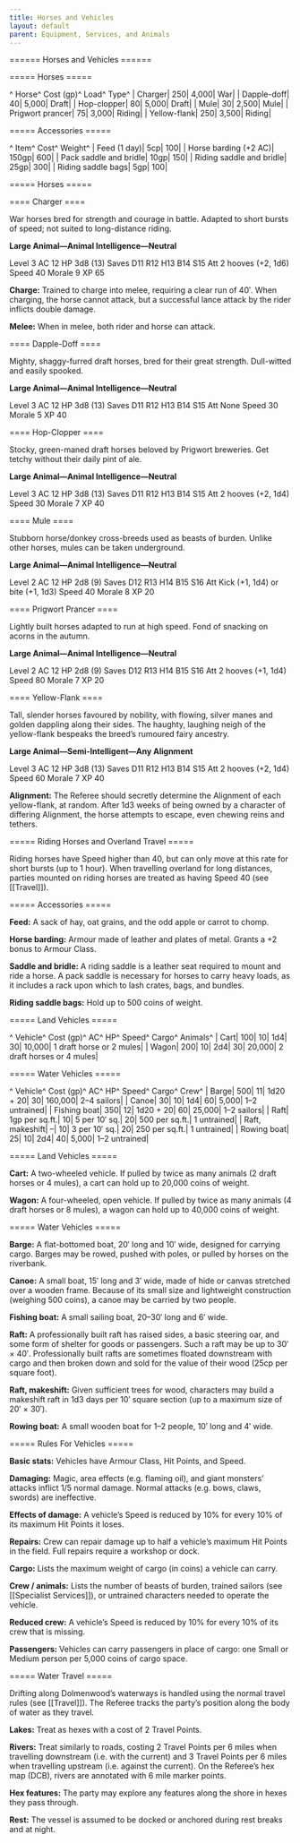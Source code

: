 ```yaml
---
title: Horses and Vehicles
layout: default
parent: Equipment, Services, and Animals
---
```


====== Horses and Vehicles ======

===== Horses =====

^ Horse^ Cost (gp)^ Load^ Type^
| Charger| 250| 4,000| War|
| Dapple-doff| 40| 5,000| Draft|
| Hop-clopper| 80| 5,000| Draft|
| Mule| 30| 2,500| Mule|
| Prigwort prancer| 75| 3,000| Riding|
| Yellow-flank| 250| 3,500| Riding|

===== Accessories =====

^ Item^ Cost^ Weight^
| Feed (1 day)| 5cp| 100|
| Horse barding (+2 AC)| 150gp| 600|
| Pack saddle and bridle| 10gp| 150|
| Riding saddle and bridle| 25gp| 300|
| Riding saddle bags| 5gp| 100|

===== Horses =====

==== Charger ====

War horses bred for strength and courage in battle. Adapted to short bursts of speed; not suited to long-distance riding.

**Large Animal—Animal Intelligence—Neutral**

Level 3 AC 12 HP 3d8 (13) Saves D11 R12 H13 B14 S15 Att 2 hooves (+2, 1d6) Speed 40 Morale 9 XP 65

**Charge:** Trained to charge into melee, requiring a clear run of 40′. When charging, the horse cannot attack, but a successful lance attack by the rider inflicts double damage.

**Melee:** When in melee, both rider and horse can attack.

==== Dapple-Doff ====

Mighty, shaggy-furred draft horses, bred for their great strength. Dull-witted and easily spooked.

**Large Animal—Animal Intelligence—Neutral**

Level 3 AC 12 HP 3d8 (13) Saves D11 R12 H13 B14 S15 Att None Speed 30 Morale 5 XP 40

==== Hop-Clopper ====

Stocky, green-maned draft horses beloved by Prigwort breweries. Get tetchy without their daily pint of ale.

**Large Animal—Animal Intelligence—Neutral**

Level 3 AC 12 HP 3d8 (13) Saves D11 R12 H13 B14 S15 Att 2 hooves (+2, 1d4) Speed 30 Morale 7 XP 40

==== Mule ====

Stubborn horse/donkey cross-breeds used as beasts of burden. Unlike other horses, mules can be taken underground.

**Large Animal—Animal Intelligence—Neutral**

Level 2 AC 12 HP 2d8 (9) Saves D12 R13 H14 B15 S16 Att Kick (+1, 1d4) or bite (+1, 1d3) Speed 40 Morale 8 XP 20

==== Prigwort Prancer ====

Lightly built horses adapted to run at high speed. Fond of snacking on acorns in the autumn.

**Large Animal—Animal Intelligence—Neutral**

Level 2 AC 12 HP 2d8 (9) Saves D12 R13 H14 B15 S16  Att 2 hooves (+1, 1d4) Speed 80 Morale 7 XP 20

==== Yellow-Flank ====

Tall, slender horses favoured by nobility, with flowing, silver manes and golden dappling along their sides. The haughty, laughing neigh of the yellow-flank bespeaks the breed’s rumoured fairy ancestry.

**Large Animal—Semi-Intelligent—Any Alignment**

Level 3 AC 12 HP 3d8 (13) Saves D11 R12 H13 B14 S15 Att 2 hooves (+2, 1d4) Speed 60 Morale 7 XP 40

**Alignment:** The Referee should secretly determine the Alignment of each yellow-flank, at random. After 1d3 weeks of being owned by a character of differing Alignment, the horse attempts to escape, even chewing reins and tethers.

===== Riding Horses and Overland Travel =====

Riding horses have Speed higher than 40, but can only move at this rate for short bursts (up to 1 hour). When travelling overland for long distances, parties mounted on riding horses are treated as having Speed 40 (see [[Travel]]).

===== Accessories =====

**Feed:** A sack of hay, oat grains, and the odd apple or carrot to chomp.

**Horse barding:** Armour made of leather and plates of metal. Grants a +2 bonus to Armour Class.

**Saddle and bridle:** A riding saddle is a leather seat required to mount and ride a horse. A pack saddle is necessary for horses to carry heavy loads, as it includes a rack upon which to lash crates, bags, and bundles.

**Riding saddle bags:** Hold up to 500 coins of weight.

===== Land Vehicles =====

^ Vehicle^ Cost (gp)^ AC^ HP^ Speed^ Cargo^ Animals^
| Cart| 100| 10| 1d4| 30| 10,000| 1 draft horse or 2 mules|
| Wagon| 200| 10| 2d4| 30| 20,000| 2 draft horses or 4 mules|

===== Water Vehicles =====

^ Vehicle^ Cost (gp)^ AC^ HP^ Speed^ Cargo^ Crew^
| Barge| 500| 11| 1d20 + 20| 30| 160,000| 2–4 sailors|
| Canoe| 30| 10| 1d4| 60| 5,000| 1–2 untrained|
| Fishing boat| 350| 12| 1d20 + 20| 60| 25,000| 1–2 sailors|
| Raft| 1gp per sq.ft.| 10| 5 per 10′ sq.| 20| 500 per sq.ft.| 1 untrained|
| Raft, makeshift| –| 10| 3 per 10′ sq.| 20| 250 per sq.ft.| 1 untrained|
| Rowing boat| 25| 10| 2d4| 40| 5,000| 1–2 untrained|

===== Land Vehicles =====

**Cart:** A two-wheeled vehicle. If pulled by twice as many animals (2 draft horses or 4 mules), a cart can hold up to 20,000 coins of weight.

**Wagon:** A four-wheeled, open vehicle. If pulled by twice as many animals (4 draft horses or 8 mules), a wagon can hold up to 40,000 coins of weight.

===== Water Vehicles =====

**Barge:** A flat-bottomed boat, 20′ long and 10′ wide, designed for carrying cargo. Barges may be rowed, pushed with poles, or pulled by horses on the riverbank.

**Canoe:** A small boat, 15′ long and 3′ wide, made of hide or canvas stretched over a wooden frame. Because of its small size and lightweight construction (weighing 500 coins), a canoe may be carried by two people.

**Fishing boat:** A small sailing boat, 20–30′ long and 6′ wide.

**Raft:** A professionally built raft has raised sides, a basic steering oar, and some form of shelter for goods or passengers. Such a raft may be up to 30′ × 40′. Professionally built rafts are sometimes floated downstream with cargo and then broken down and sold for the value of their wood (25cp per square foot).

**Raft, makeshift:** Given sufficient trees for wood, characters may build a makeshift raft in 1d3 days per 10′ square section (up to a maximum size of 20′ × 30′).

**Rowing boat:** A small wooden boat for 1–2 people, 10′ long and 4′ wide.

===== Rules For Vehicles =====

**Basic stats:** Vehicles have Armour Class, Hit Points, and Speed.

**Damaging:** Magic, area effects (e.g. flaming oil), and giant monsters’ attacks inflict 1/5 normal damage. Normal attacks (e.g. bows, claws, swords) are ineffective.

**Effects of damage:** A vehicle’s Speed is reduced by 10% for every 10% of its maximum Hit Points it loses.

**Repairs:** Crew can repair damage up to half a vehicle’s maximum Hit Points in the field. Full repairs require a workshop or dock.

**Cargo:** Lists the maximum weight of cargo (in coins) a vehicle can carry.

**Crew / animals:** Lists the number of beasts of burden, trained sailors (see [[Specialist Services]]), or untrained characters needed to operate the vehicle.

**Reduced crew:** A vehicle’s Speed is reduced by 10% for every 10% of its crew that is missing.

**Passengers:** Vehicles can carry passengers in place of cargo: one Small or Medium person per 5,000 coins of cargo space.

===== Water Travel =====

Drifting along Dolmenwood’s waterways is handled using the normal travel rules (see [[Travel]]). The Referee tracks the party’s position along the body of water as they travel. 

**Lakes:** Treat as hexes with a cost of 2 Travel Points.

**Rivers:** Treat similarly to roads, costing 2 Travel Points per 6 miles when travelling downstream (i.e. with the current) and 3 Travel Points per 6 miles when travelling upstream (i.e. against the current). On the Referee’s hex map (DCB), rivers are annotated with 6 mile marker points.

**Hex features:** The party may explore any features along the shore in hexes they pass through.

**Rest:** The vessel is assumed to be docked or anchored during rest breaks and at night.
